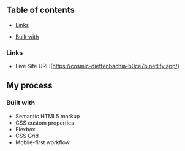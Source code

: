 

## Table of contents

  - [Links](#links)

  - [Built with](#built-with)




### Links


- Live Site URL:(https://cosmic-dieffenbachia-b0ce7b.netlify.app/)

## My process

### Built with

- Semantic HTML5 markup
- CSS custom properties
- Flexbox
- CSS Grid
- Mobile-first workflow

